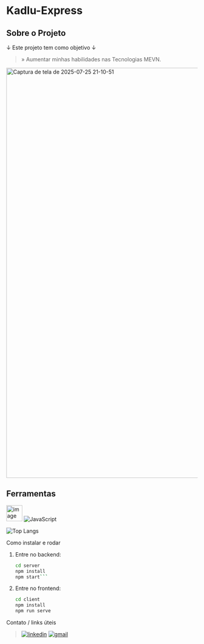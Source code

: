 <h1>Kadlu-Express</h1>

<h2>Sobre o Projeto</h2>
<p>↓ Este projeto tem como objetivo ↓ </p>

> » Aumentar minhas habilidades nas Tecnologias MEVN. <br/>
<img width="1920" height="1080" alt="Captura de tela de 2025-07-25 21-10-51" src="https://github.com/user-attachments/assets/3cb0e5c5-114e-4b1a-b35b-a8209b399dc7" />


## Ferramentas
<img height="42" alt="image" src="https://github.com/user-attachments/assets/7d71d31b-fb2b-4c54-8625-ceaf4c4e47d6" />  <img alt="JavaScript" src="https://skillicons.dev/icons?i=html,js,mongodb,express,vue,node">

![Top Langs](https://github-readme-stats.vercel.app/api/top-langs/?username=davikadlu&layout=donut&theme=vue-dark&border_color=#34eb43)

Como instalar e rodar

1. Entre no backend:
   ```bash
   cd server
   npm install
   npm start```

2. Entre no frontend:
   ```bash
   cd client
   npm install
   npm run serve


Contato / links úteis
> <a href='https://www.linkedin.com/in/davi-kadlubiski-8ba114260/'><img alt='linkedin' src='https://img.shields.io/badge/LinkedIn-0077B5'></a>
> <a href='https://mail.google.com/mail/u/0/#inbox'><img alt='gmail' src='https://img.shields.io/badge/Gmail-EA4335'></a>

